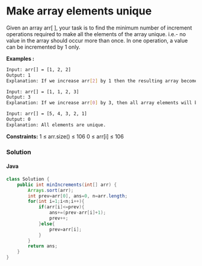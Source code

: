 # Make array elements unique

Given an array arr[ ], your task is to find the minimum number of increment operations required to make all the elements of the array unique. i.e.- no value in the array should occur more than once. In one operation, a value can be incremented by 1 only.

**Examples :**

```bash
Input: arr[] = [1, 2, 2]
Output: 1
Explanation: If we increase arr[2] by 1 then the resulting array becomes {1, 2, 3} and has all unique values.Hence, the answer is 1 in this case.
```

```bash
Input: arr[] = [1, 1, 2, 3]
Output: 3
Explanation: If we increase arr[0] by 3, then all array elements will be unique. Hence, the answer is 3 in this case.
```

```bash
Input: arr[] = [5, 4, 3, 2, 1]
Output: 0
Explanation: All elements are unique.
```

**Constraints:**
1 ≤ arr.size() ≤ 106
0 ≤ arr[i] ≤ 106

### Solution

#### Java

```java
class Solution {
    public int minIncrements(int[] arr) {
        Arrays.sort(arr);
        int prev=arr[0], ans=0, n=arr.length;
        for(int i=1;i<n;i++){
            if(arr[i]<=prev){
                ans+=(prev-arr[i]+1);
                prev++;
            }else{
                prev=arr[i];
            }
        }
        return ans;
    }
}
```
